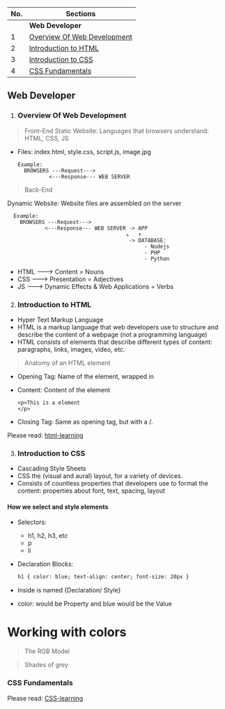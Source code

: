 | No. | Sections                                                    |
| --- | ----------------------------------------------------------- |
|     | **Web Developer**                                           |
| 1   | [Overview Of Web Development](#Overview-Of-Web-Development) |
| 2   | [Introduction to HTML](#Introduction-to-HTML)               |
| 3   | [Introduction to CSS](#Introduction-to-CSS)                 |
| 4   | [CSS Fundamentals](#CSS-Fundamentals)                       |

## Web Developer

1. ### Overview Of Web Development

> Front-End
> Static Website: Languages that browsers understand: HTML, CSS, JS

- Files: index.html, style.css, script.js, image.jpg

      Example:
        BROWSERS ---Request--->
                <---Response--- WEB SERVER

> Back-End

Dynamic Website: Website files are assembled on the server

      Example:
        BROWSERS ---Request--->
                <---Response--- WEB SERVER -> APP
                                          ↘️   ⬆️
                                           -> DATABASE:
                                                - Nodejs
                                                - PHP
                                                - Python

- HTML ---> Content = Nouns
- CSS ---> Presentation = Adjectives
- JS ---> Dynamic Effects & Web Applications = Verbs

2. ### Introduction to HTML

- Hyper Text Markup Language
- HTML is a markup language that web developers use to structure and describe the content of a webpage (not a programming language)
- HTML consists of elements that describe different types of content: paragraphs, links, images, video, etc.

> Anatomy of an HTML element

- Opening Tag: Name of the element, wrapped in
- Content: Content of the element

  ```
  <p>This is a element
  </p>

  ```

- Closing Tag: Same as opening tag, but with a /.

Please read: [html-learning](https://developer.mozilla.org/en-US/docs/Learn/Getting_started_with_the_web/HTML_basics)

3. ### Introduction to CSS

- Cascading Style Sheets
- CSS the (visual and aural) layout, for a variety of devices.
- Consists of countless properties that developers use to format the content: properties about font, text, spacing, layout

#### How we select and style elements

- Selectors:

  - h1, h2, h3, etc
  - p
  - li

- Declaration Blocks:

  ```html
  h1 { color: blue; text-align: center; font-size: 20px }
  ```

- Inside is named {Declaration/ Style}
- color: would be Property and blue would be the Value

# Working with colors

> The RGB Model

> Shades of grey

### CSS Fundamentals

Please read: [CSS-learning](https://developer.mozilla.org/en-US/docs/Web/CSS)
